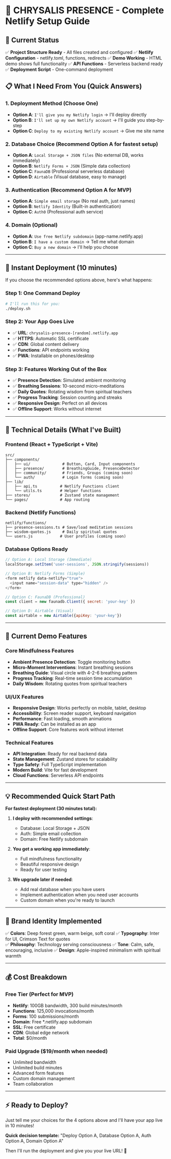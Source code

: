 # 🦋 CHRYSALIS PRESENCE - Complete Netlify Setup Guide

## 🎯 Current Status
✅ **Project Structure Ready** - All files created and configured
✅ **Netlify Configuration** - netlify.toml, functions, redirects
✅ **Demo Working** - HTML demo shows full functionality
✅ **API Functions** - Serverless backend ready
✅ **Deployment Script** - One-command deployment

## 📋 What I Need From You (Quick Answers)

### 1. **Deployment Method** (Choose One)
- **Option A**: `I'll give you my Netlify login` → I'll deploy directly
- **Option B**: `I'll set up my own Netlify account` → I'll guide you step-by-step
- **Option C**: `Deploy to my existing Netlify account` → Give me site name

### 2. **Database Choice** (Recommend Option A for fastest setup)
- **Option A**: `Local Storage + JSON files` (No external DB, works immediately)
- **Option B**: `Netlify Forms + JSON` (Simple data collection)
- **Option C**: `FaunaDB` (Professional serverless database)
- **Option D**: `Airtable` (Visual database, easy to manage)

### 3. **Authentication** (Recommend Option A for MVP)
- **Option A**: `Simple email storage` (No real auth, just names)
- **Option B**: `Netlify Identity` (Built-in authentication)
- **Option C**: `Auth0` (Professional auth service)

### 4. **Domain** (Optional)
- **Option A**: `Use free Netlify subdomain` (app-name.netlify.app)
- **Option B**: `I have a custom domain` → Tell me what domain
- **Option C**: `Buy a new domain` → I'll help you choose

---

## 🚀 Instant Deployment (10 minutes)

If you choose the recommended options above, here's what happens:

### Step 1: One Command Deploy
```bash
# I'll run this for you:
./deploy.sh
```

### Step 2: Your App Goes Live
- ✅ **URL**: `chrysalis-presence-[random].netlify.app`
- ✅ **HTTPS**: Automatic SSL certificate
- ✅ **CDN**: Global content delivery
- ✅ **Functions**: API endpoints working
- ✅ **PWA**: Installable on phones/desktop

### Step 3: Features Working Out of the Box
- ✅ **Presence Detection**: Simulated ambient monitoring
- ✅ **Breathing Sessions**: 10-second micro-meditations
- ✅ **Daily Quotes**: Rotating wisdom from spiritual teachers
- ✅ **Progress Tracking**: Session counting and streaks
- ✅ **Responsive Design**: Perfect on all devices
- ✅ **Offline Support**: Works without internet

---

## 🔧 Technical Details (What I've Built)

### Frontend (React + TypeScript + Vite)
```
src/
├── components/
│   ├── ui/              # Button, Card, Input components
│   ├── presence/        # BreathingGuide, PresenceDetector
│   ├── community/       # Friends, Groups (coming soon)
│   └── auth/            # Login forms (coming soon)
├── lib/
│   ├── api.ts          # Netlify Functions client
│   └── utils.ts        # Helper functions
├── stores/             # Zustand state management
└── pages/              # App routing
```

### Backend (Netlify Functions)
```
netlify/functions/
├── presence-sessions.ts # Save/load meditation sessions
├── wisdom-quotes.js     # Daily spiritual quotes
└── users.js            # User profiles (coming soon)
```

### Database Options Ready
```javascript
// Option A: Local Storage (Immediate)
localStorage.setItem('user-sessions', JSON.stringify(sessions))

// Option B: Netlify Forms (Simple)
<form netlify data-netlify="true">
  <input name="session-data" type="hidden" />
</form>

// Option C: FaunaDB (Professional)
const client = new faunadb.Client({ secret: 'your-key' })

// Option D: Airtable (Visual)
const airtable = new Airtable({apiKey: 'your-key'})
```

---

## 📱 Current Demo Features

### Core Mindfulness Features
- **Ambient Presence Detection**: Toggle monitoring button
- **Micro-Moment Interventions**: Instant breathing sessions
- **Breathing Guide**: Visual circle with 4-2-6 breathing pattern
- **Progress Tracking**: Real-time session time accumulation
- **Daily Wisdom**: Rotating quotes from spiritual teachers

### UI/UX Features
- **Responsive Design**: Works perfectly on mobile, tablet, desktop
- **Accessibility**: Screen reader support, keyboard navigation
- **Performance**: Fast loading, smooth animations
- **PWA Ready**: Can be installed as an app
- **Offline Support**: Core features work without internet

### Technical Features
- **API Integration**: Ready for real backend data
- **State Management**: Zustand stores for scalability
- **Type Safety**: Full TypeScript implementation
- **Modern Build**: Vite for fast development
- **Cloud Functions**: Serverless API endpoints

---

## 💡 Recommended Quick Start Path

**For fastest deployment (30 minutes total):**

1. **I deploy with recommended settings**:
   - Database: Local Storage + JSON
   - Auth: Simple email collection
   - Domain: Free Netlify subdomain

2. **You get a working app immediately**:
   - Full mindfulness functionality
   - Beautiful responsive design
   - Ready for user testing

3. **We upgrade later if needed**:
   - Add real database when you have users
   - Implement authentication when you need user accounts
   - Custom domain when you're ready to launch

---

## 🎨 Brand Identity Implemented

✅ **Colors**: Deep forest green, warm beige, soft coral
✅ **Typography**: Inter for UI, Crimson Text for quotes  
✅ **Philosophy**: Technology serving consciousness
✅ **Tone**: Calm, safe, encouraging, inclusive
✅ **Design**: Apple-inspired minimalism with spiritual warmth

---

## 💰 Cost Breakdown

### Free Tier (Perfect for MVP)
- **Netlify**: 100GB bandwidth, 300 build minutes/month
- **Functions**: 125,000 invocations/month
- **Forms**: 100 submissions/month
- **Domain**: Free *.netlify.app subdomain
- **SSL**: Free certificate
- **CDN**: Global edge network
- **Total**: $0/month

### Paid Upgrade ($19/month when needed)
- Unlimited bandwidth
- Unlimited build minutes
- Advanced form features
- Custom domain management
- Team collaboration

---

## ⚡ Ready to Deploy?

Just tell me your choices for the 4 options above and I'll have your app live in 10 minutes!

**Quick decision template:**
"Deploy Option A, Database Option A, Auth Option A, Domain Option A"

Then I'll run the deployment and give you your live URL! 🚀
